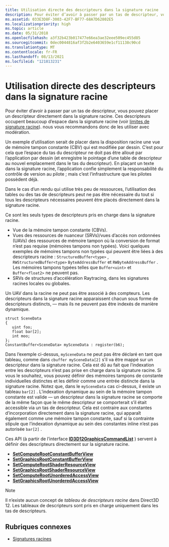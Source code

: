 ```yaml
---
title: Utilisation directe des descripteurs dans la signature racine
description: Pour éviter d’avoir à passer par un tas de descripteur, vous pouvez placer un descripteur directement dans la signature racine.
ms.assetid: 033E3D8F-3003-42F7-BF77-68A7D62802E5
ms.localizationpriority: high
ms.topic: article
ms.date: 05/31/2018
ms.openlocfilehash: a3f32b423b017477e66ea3ae32eee509ec455d85
ms.sourcegitcommit: 0dec0044816af3f2b2e6403659e1cf11138c90cd
ms.translationtype: MT
ms.contentlocale: fr-FR
ms.lasthandoff: 08/13/2021
ms.locfileid: "121813231"
---
```

# <a name="using-descriptors-directly-in-the-root-signature"></a>Utilisation directe des descripteurs dans la signature racine

Pour éviter d’avoir à passer par un tas de descripteur, vous pouvez placer un descripteur directement dans la signature racine. Ces descripteurs occupent beaucoup d’espace dans la signature racine (voir [limites de signature racine](./root-signature-limits.md)). nous vous recommandons donc de les utiliser avec modération.

Un exemple d’utilisation serait de placer dans la disposition racine une vue de mémoire tampon constante (CBV) qui est modifiée par dessin. C’est pour cela que l’espace du tas du descripteur ne doit pas être alloué par l’application par dessin (et enregistre le pointage d’une table de descripteur au nouvel emplacement dans le tas du descripteur). En plaçant un texte dans la signature racine, l’application confie simplement la responsabilité du contrôle de version au pilote ; mais c’est l’infrastructure que les pilotes possèdent déjà.

Dans le cas d’un rendu qui utilise très peu de ressources, l’utilisation des tables ou des tas de descripteurs peut ne pas être nécessaire du tout si tous les descripteurs nécessaires peuvent être placés directement dans la signature racine.

Ce sont les seuls types de descripteurs pris en charge dans la signature racine.

- Vue de la mémoire tampon constante (CBVs).
- Vues des ressources de nuanceur (SRVs)/vues d’accès non ordonnées (UAVs) des ressources de mémoire tampon où la conversion de format n’est pas requise (mémoires tampons non typées). Voici quelques exemples de mémoires tampons non typées qui peuvent être liées à des descripteurs racine : `StructuredBuffer<type>` , `RWStructuredBuffer<type>` `ByteAddressBuffer` et `RWByteAddressBuffer` . Les mémoires tampons typées telles que `Buffer<uint>` et `Buffer<float2>` ne peuvent pas.
- SRVs de structures d’accélération Raytracing, dans les signatures racines locales ou globales. 

Un UAV dans la racine ne peut pas être associé à des compteurs. Les descripteurs dans la signature racine apparaissent chacun sous forme de descripteurs distincts, &mdash; mais ils ne peuvent pas être indexés de manière dynamique.

``` syntax
struct SceneData
{
   uint foo;
   float bar[2];
   int moo;
};
ConstantBuffer<SceneData> mySceneData : register(b6);
```

Dans l’exemple ci-dessus, `mySceneData` ne peut pas être déclaré en tant que tableau, comme dans `cbuffer mySceneData[2]` s’il va être mappé sur un descripteur dans la signature racine. Cela est dû au fait que l’indexation entre les descripteurs n’est pas prise en charge dans la signature racine. Si vous le souhaitez, vous pouvez définir des mémoires tampons de constante individuelles distinctes et les définir comme une entrée distincte dans la signature racine. Notez que, dans le `mySceneData` cas ci-dessus, il existe un tableau `bar[2]` . L’indexation dynamique au sein de la mémoire tampon constante est valide &mdash; un descripteur dans la signature racine se comporte de la même façon que le même descripteur se comporterait s’il était accessible via un tas de descripteur. Cela est contraire aux constantes d’incorporation directement dans la signature racine, qui apparaît également comme une mémoire tampon constante, sauf si la contrainte stipule que l’indexation dynamique au sein des constantes inline n’est pas autorisée `bar[2]` .

Ces API (à partir de l’interface [**ID3D12GraphicsCommandList**](/windows/win32/api/d3d12/nn-d3d12-id3d12graphicscommandlist) ) servent à définir des descripteurs directement sur la signature racine.

-   [**SetComputeRootConstantBufferView**](/windows/win32/api/d3d12/nf-d3d12-id3d12graphicscommandlist-setcomputerootconstantbufferview)
-   [**SetGraphicsRootConstantBufferView**](/windows/win32/api/d3d12/nf-d3d12-id3d12graphicscommandlist-setgraphicsrootconstantbufferview)
-   [**SetComputeRootShaderResourceView**](/windows/win32/api/d3d12/nf-d3d12-id3d12graphicscommandlist-setcomputerootshaderresourceview)
-   [**SetGraphicsRootShaderResourceView**](/windows/win32/api/d3d12/nf-d3d12-id3d12graphicscommandlist-setgraphicsrootshaderresourceview)
-   [**SetComputeRootUnorderedAccessView**](/windows/win32/api/d3d12/nf-d3d12-id3d12graphicscommandlist-setcomputerootunorderedaccessview)
-   [**SetGraphicsRootUnorderedAccessView**](/windows/win32/api/d3d12/nf-d3d12-id3d12graphicscommandlist-setgraphicsrootunorderedaccessview)

> [!NOTE]  
> Il n’existe aucun concept de *tableau de descripteurs racine* dans Direct3D 12. Les tableaux de descripteurs sont pris en charge uniquement dans les tas de descripteurs.

## <a name="related-topics"></a>Rubriques connexes

* [Signatures racines](root-signatures.md)